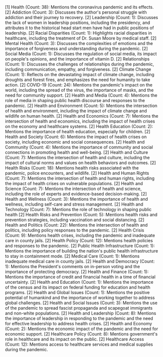 [1] Health (Count: 38): Mentions the coronavirus pandemic and its effects.
	[2] Addiction (Count: 3): Discusses the author's personal struggle with addiction and their journey to recovery.
	[2] Leadership (Count: 1): Discusses the lack of women in leadership positions, including the presidency, and attributes it to the historical head start men have had in public positions of leadership.
	[2] Racial Disparities (Count: 1): Highlights racial disparities in healthcare, including the treatment of Dr. Susan Moore by medical staff.
	[2] Mental Health (Count: 3): Discusses the complexities of emotions and the importance of forgiveness and understanding during the pandemic.
	[2] Social Media (Count: 1): Discusses the regulation of social media, its impact on people's opinions, and the importance of vitamin D.
	[2] Relationships (Count: 1): Discusses the challenges of relationships during the pandemic, including communication, empathy, and forgiveness.
	[2] Climate Change (Count: 1): Reflects on the devastating impact of climate change, including droughts and forest fires, and emphasizes the need for humanity to take action.
	[2] COVID-19 (Count: 24): Mentions the pandemic's impact on the world, including the spread of the virus, the importance of masks, and the need for community support.
	[2] Health and Media (Count: 4): Mentions the role of media in shaping public health discourse and responses to the pandemic.
	[2] Health and Environment (Count: 5): Mentions the intersection of health and environment, including the impact of climate change and wildlife on human health.
	[2] Health and Economics (Count: 7): Mentions the intersection of health and economics, including the impact of health crises on the economy and healthcare systems.
	[2] Health Education (Count: 2): Mentions the importance of health education, especially for children.
	[2] Health and Society (Count: 6): Mentions the impact of health crises on society, including economic and social consequences.
	[2] Health and Community (Count: 4): Mentions the importance of community and social connections in promoting health and well-being.
	[2] Health and Culture (Count: 7): Mentions the intersection of health and culture, including the impact of cultural norms and values on health behaviors and outcomes.
	[2] Health Risks (Count: 18): Mentions health risks associated with the pandemic, police encounters, and wildlife.
	[2] Health and Human Rights (Count: 7): Mentions the intersection of health and human rights, including the impact of health crises on vulnerable populations.
	[2] Health and Science (Count: 7): Mentions the intersection of health and science, including the role of experts and evidence-based decision-making.
	[2] Health and Wellness (Count: 3): Mentions the importance of health and wellness, including self-care and stress management.
	[2] Health and Technology (Count: 7): Mentions the role of technology in shaping public health
	[2] Health Risks and Prevention (Count: 5): Mentions health risks and prevention strategies, including vaccination and social distancing.
	[2] Health and Politics (Count: 22): Mentions the intersection of health and politics, including policy responses to the pandemic.
	[2] Health Crisis (Count: 9): Mentions health crises, including the pandemic and inadequate care in county jails.
	[2] Health Policy (Count: 12): Mentions health policies and responses to the pandemic.
	[2] Public Health Infrastructure (Count: 1): Mentions the importance of building the nation's public health infrastructure to stay in containment mode.
	[2] Medical Care (Count: 1): Mentions inadequate medical care in county jails.
	[2] Health and Democracy (Count: 1): Mentions the President's comments on in-person voting and the importance of protecting democracy.
	[2] Health and Finance (Count: 1): Mentions the importance of credit and financial health in a time of financial uncertainty.
	[2] Health and Education (Count: 1): Mentions the importance of the census and its impact on federal funding for education and health programs.
	[2] Health and Global Issues (Count: 1): Mentions the positive potential of humankind and the importance of working together to address global challenges.
	[2] Health and Social Issues (Count: 3): Mentions the use of the pandemic to spread fascist propaganda and scapegoat immigrants and non-white populations.
	[2] Health and Leadership (Count: 8): Mentions the importance of leadership in responding to the pandemic and the need for effective leadership to address health crises.
	[2] Health and Economy (Count: 2): Mentions the economic impact of the pandemic and the need for economic support.
	[2] Healthcare Policy (Count: 8): Mentions government's role in healthcare and its impact on the public.
	[2] Healthcare Access (Count: 12): Mentions access to healthcare services and medical supplies during the pandemic.

